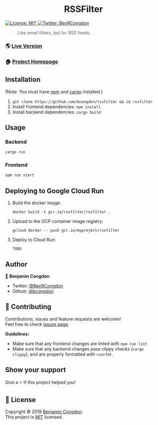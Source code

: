 <h1 align="center">RSSFilter</h1>
<p>
  <a href="https://github.com/bcongdon/rssfilter/blob/master/LICENSE">
    <img alt="License: MIT" src="https://img.shields.io/badge/License-MIT-yellow.svg" target="_blank" />
  </a>
  <a href="https://twitter.com/BenRCongdon">
    <img alt="Twitter: BenRCongdon" src="https://img.shields.io/twitter/follow/BenRCongdon.svg?style=social" target="_blank" />
  </a>
</p>

> Like email filters, but for RSS feeds.

### 🌎 [Live Version](https://rssfilter.xyz)

### 🏠 [Project Homepage](https://github.com/bcongdon/rssfilter#readme)

## Installation

(Note: You must have [npm](https://www.npmjs.com/get-npm) and [cargo](https://rustup.rs/) installed.)

1. `git clone https://github.com/bcongdon/rssfilter && cd rssfilter`
2. Install frontend dependencies: `npm install`
3. Install backend dependencies: `cargo build`

## Usage

### Backend

```sh
cargo run
```

### Frontend

```sh
npm run start
```

## Deploying to Google Cloud Run

1. Build the docker image:

   `docker build -t gcr.io/rssfilter/rssfilter .`

2. Upload to the GCP container image registry:

   `gcloud docker -- push gcr.io/myproject/rssfilter`

3. Deploy to Cloud Run:

   `TODO`

## Author

👤 **Benjamin Congdon**

- Twitter: [@BenRCongdon](https://twitter.com/benrcongdon)
- Github: [@bcongdon](https://github.com/bcongdon)

## 🤝 Contributing

Contributions, issues and feature requests are welcome!<br />Feel free to check [issues page](https://github.com/bcongdon/rssfilter/issues).

**Guidelines:**

- Make sure that any frontend changes are linted with `npm run lint`
- Make sure that any backend changes pass clippy checks (`cargo clippy`), and are properly formatted with `rustfmt`.

## Show your support

Give a ⭐️ if this project helped you!

## 📝 License

Copyright © 2019 [Benjamin Congdon](https://github.com/bcongdon).<br />
This project is [MIT](https://github.com/bcongdon/rssfilter/blob/master/LICENSE) licensed.
